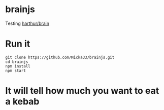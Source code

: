 # brainjs
Testing [harthur/brain](https://github.com/harthur/brain)

# Run it

```shell
git clone https://github.com/Micka33/brainjs.git
cd brainjs
npm install
npm start
```


# It will tell how much you want to eat a kebab
